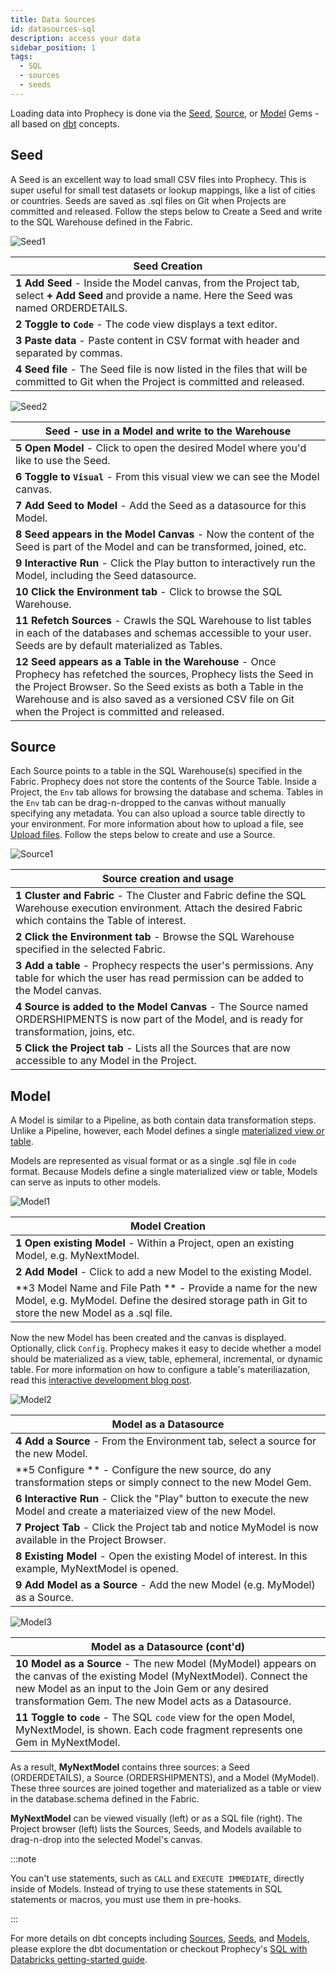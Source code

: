 ```yaml
---
title: Data Sources
id: datasources-sql
description: access your data
sidebar_position: 1
tags:
  - SQL
  - sources
  - seeds
---
```


Loading data into Prophecy is done via the [Seed](#seed), [Source](#source), or [Model](#model) Gems - all based on [dbt](https://docs.getdbt.com/docs/build/projects) concepts.

## Seed

A Seed is an excellent way to load small CSV files into Prophecy. This is super useful for small test datasets or lookup mappings, like a list of cities or countries. Seeds are saved as .sql files on Git when Projects are committed and released. Follow the steps below to Create a Seed and write to the SQL Warehouse defined in the Fabric.

![Seed1](img/Seed1.png)

| **Seed Creation**                                                                                                                               |
| ----------------------------------------------------------------------------------------------------------------------------------------------- |
| **1 Add Seed** - Inside the Model canvas, from the Project tab, select **+ Add Seed** and provide a name. Here the Seed was named ORDERDETAILS. |
| **2 Toggle to `Code`** - The code view displays a text editor.                                                                                  |
| **3 Paste data** - Paste content in CSV format with header and separated by commas.                                                             |
| **4 Seed file** - The Seed file is now listed in the files that will be committed to Git when the Project is committed and released.            |

![Seed2](img/Seed2.png)

| **Seed - use in a Model and write to the Warehouse**                                                                                                                                                                                                                                        |
| ------------------------------------------------------------------------------------------------------------------------------------------------------------------------------------------------------------------------------------------------------------------------------------------- |
| **5 Open Model** - Click to open the desired Model where you'd like to use the Seed.                                                                                                                                                                                                        |
| **6 Toggle to `Visual`** - From this visual view we can see the Model canvas.                                                                                                                                                                                                               |
| **7 Add Seed to Model** - Add the Seed as a datasource for this Model.                                                                                                                                                                                                                      |
| **8 Seed appears in the Model Canvas** - Now the content of the Seed is part of the Model and can be transformed, joined, etc.                                                                                                                                                              |
| **9 Interactive Run** - Click the Play button to interactively run the Model, including the Seed datasource.                                                                                                                                                                                |
| **10 Click the Environment tab** - Click to browse the SQL Warehouse.                                                                                                                                                                                                                       |
| **11 Refetch Sources** - Crawls the SQL Warehouse to list tables in each of the databases and schemas accessible to your user. Seeds are by default materialized as Tables.                                                                                                                 |
| **12 Seed appears as a Table in the Warehouse** - Once Prophecy has refetched the sources, Prophecy lists the Seed in the Project Browser. So the Seed exists as both a Table in the Warehouse and is also saved as a versioned CSV file on Git when the Project is committed and released. |

## Source

Each Source points to a table in the SQL Warehouse(s) specified in the Fabric. Prophecy does not store the contents of the Source Table. Inside a Project, the `Env` tab allows for browsing the database and schema. Tables in the `Env` tab can be drag-n-dropped to the canvas without manually specifying any metadata. You can also upload a source table directly to your environment. For more information about how to upload a file, see [Upload files](./upload-files). Follow the steps below to create and use a Source.

![Source1](img/Source1.png)

| **Source creation and usage**                                                                                                                                     |
| ----------------------------------------------------------------------------------------------------------------------------------------------------------------- |
| **1 Cluster and Fabric** - The Cluster and Fabric define the SQL Warehouse execution environment. Attach the desired Fabric which contains the Table of interest. |
| **2 Click the Environment tab** - Browse the SQL Warehouse specified in the selected Fabric.                                                                      |
| **3 Add a table** - Prophecy respects the user's permissions. Any table for which the user has read permission can be added to the Model canvas.                  |
| **4 Source is added to the Model Canvas** - The Source named ORDERSHIPMENTS is now part of the Model, and is ready for transformation, joins, etc.                |
| **5 Click the Project tab** - Lists all the Sources that are now accessible to any Model in the Project.                                                          |

## Model

A Model is similar to a Pipeline, as both contain data transformation steps. Unlike a Pipeline, however, each Model defines a single [materialized view or table](https://docs.getdbt.com/docs/build/materializations#materializations).

Models are represented as visual format or as a single .sql file in `code` format. Because Models define a single materialized view or table, Models can serve as inputs to other models.

![Model1](img/Model1.png)

| Model Creation                                                                                                                                                  |
| --------------------------------------------------------------------------------------------------------------------------------------------------------------- |
| **1 Open existing Model** - Within a Project, open an existing Model, e.g. MyNextModel.                                                                         |
| **2 Add Model** - Click to add a new Model to the existing Model.                                                                                               |
| **3 Model Name and File Path ** - Provide a name for the new Model, e.g. MyModel. Define the desired storage path in Git to store the new Model as a .sql file. |

Now the new Model has been created and the canvas is displayed. Optionally, click `Config`. Prophecy makes it easy to decide whether a model should be materialized as a view, table, ephemeral, incremental, or dynamic table. For more information on how to configure a table's materiliazation, read this [interactive development blog post](https://www.prophecy.io/blog/interactive-development).

![Model2](img/Model2.png)

| Model as a Datasource                                                                                                    |
| ------------------------------------------------------------------------------------------------------------------------ |
| **4 Add a Source** - From the Environment tab, select a source for the new Model.                                        |
| **5 Configure ** - Configure the new source, do any transformation steps or simply connect to the new Model Gem.         |
| **6 Interactive Run** - Click the "Play" button to execute the new Model and create a materiaized view of the new Model. |
| **7 Project Tab** - Click the Project tab and notice MyModel is now available in the Project Browser.                    |
| **8 Existing Model** - Open the existing Model of interest. In this example, MyNextModel is opened.                      |
| **9 Add Model as a Source** - Add the new Model (e.g. MyModel) as a Source.                                              |

![Model3](img/Model3.png)

| Model as a Datasource (cont'd)                                                                                                                                                                                                         |
| -------------------------------------------------------------------------------------------------------------------------------------------------------------------------------------------------------------------------------------- |
| **10 Model as a Source** - The new Model (MyModel) appears on the canvas of the existing Model (MyNextModel). Connect the new Model as an input to the Join Gem or any desired transformation Gem. The new Model acts as a Datasource. |
| **11 Toggle to `code`** - The SQL `code` view for the open Model, MyNextModel, is shown. Each code fragment represents one Gem in MyNextModel.                                                                                         |

As a result, **MyNextModel** contains three sources: a Seed (ORDERDETAILS), a Source (ORDERSHIPMENTS), and a Model (MyModel). These three sources are joined together and materialized as a table or view in the database.schema defined in the Fabric.

**MyNextModel** can be viewed visually (left) or as a SQL file (right). The Project browser (left) lists the Sources, Seeds, and Models available to drag-n-drop into the selected Model's canvas.

:::note

You can't use statements, such as `CALL` and `EXECUTE IMMEDIATE`, directly inside of Models. Instead of trying to use these statements in SQL statements or macros, you must use them in pre-hooks.

:::

For more details on dbt concepts including [Sources](https://docs.getdbt.com/docs/build/sources), [Seeds](https://docs.getdbt.com/docs/build/seeds), and [Models](https://docs.getdbt.com/docs/build/models), please explore the dbt documentation or checkout Prophecy's [SQL with Databricks getting-started guide](/docs/getting-started/getting-started-with-low-code-sql.md).
